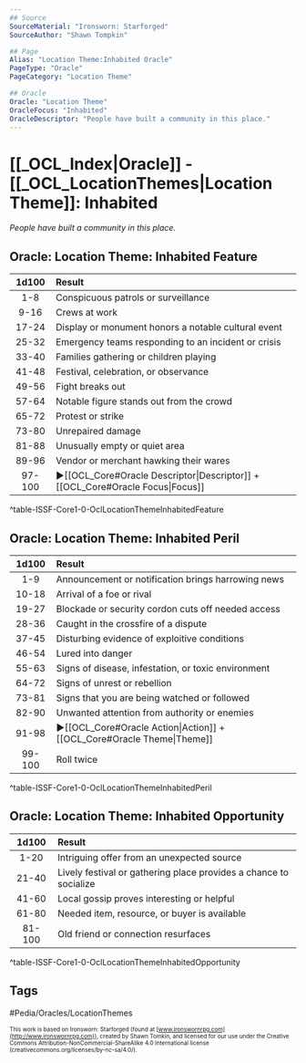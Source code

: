 ```yaml
---
## Source
SourceMaterial: "Ironsworn: Starforged"
SourceAuthor: "Shawn Tompkin"

## Page
Alias: "Location Theme:Inhabited Oracle"
PageType: "Oracle"
PageCategory: "Location Theme"

## Oracle
Oracle: "Location Theme"
OracleFocus: "Inhabited"
OracleDescriptor: "People have built a community in this place."
---
```

# [[_OCL_Index|Oracle]] - [[_OCL_LocationThemes|Location Theme]]: Inhabited
*People have built a community in this place.*

## Oracle: Location Theme: Inhabited Feature
| 1d100 | Result |
|:---:|:--- |
| 1-8 | Conspicuous patrols or surveillance |
| 9-16 | Crews at work |
| 17-24 | Display or monument honors a notable cultural event |
| 25-32 | Emergency teams responding to an incident or crisis |
| 33-40 | Families gathering or children playing |
| 41-48 | Festival, celebration, or observance |
| 49-56 | Fight breaks out |
| 57-64 | Notable figure stands out from the crowd |
| 65-72 | Protest or strike |
| 73-80 | Unrepaired damage |
| 81-88 | Unusually empty or quiet area |
| 89-96 | Vendor or merchant hawking their wares |
| 97-100 | ▶[[OCL_Core#Oracle Descriptor\|Descriptor]] + [[OCL_Core#Oracle Focus\|Focus]] |
^table-ISSF-Core1-0-OclLocationThemeInhabitedFeature

## Oracle: Location Theme: Inhabited Peril
| 1d100 | Result |
|:---:|:--- |
| 1-9 | Announcement or notification brings harrowing news |
| 10-18 | Arrival of a foe or rival |
| 19-27 | Blockade or security cordon cuts off needed access |
| 28-36 | Caught in the crossfire of a dispute |
| 37-45 | Disturbing evidence of exploitive conditions |
| 46-54 | Lured into danger |
| 55-63 | Signs of disease, infestation, or toxic environment |
| 64-72 | Signs of unrest or rebellion |
| 73-81 | Signs that you are being watched or followed |
| 82-90 | Unwanted attention from authority or enemies |
| 91-98 | ▶[[OCL_Core#Oracle Action\|Action]] + [[OCL_Core#Oracle Theme\|Theme]] |
| 99-100 | Roll twice |
^table-ISSF-Core1-0-OclLocationThemeInhabitedPeril

## Oracle: Location Theme: Inhabited Opportunity
| 1d100 | Result |
|:---:|:--- |
| 1-20 | Intriguing offer from an unexpected source |
| 21-40 | Lively festival or gathering place provides a chance to socialize |
| 41-60 | Local gossip proves interesting or helpful |
| 61-80 | Needed item, resource, or buyer is available |
| 81-100 | Old friend or connection resurfaces |
^table-ISSF-Core1-0-OclLocationThemeInhabitedOpportunity

## Tags
#Pedia/Oracles/LocationThemes 

<font size=-2>This work is based on Ironsworn: Starforged (found at [www.ironswornrpg.com](http://www.ironswornrpg.com)), created by Shawn Tomkin, and licensed for our use under the Creative Commons Attribution-NonCommercial-ShareAlike 4.0 International license  (creativecommons.org/licenses/by-nc-sa/4.0/).</font>
